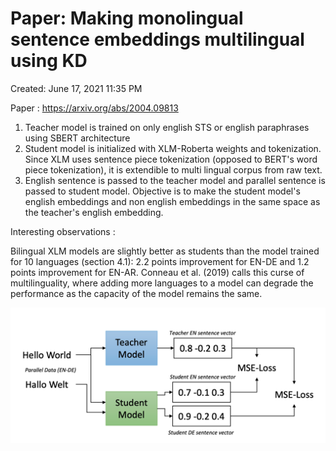 # Paper: Making monolingual sentence embeddings multilingual using KD

Created: June 17, 2021 11:35 PM

Paper : https://arxiv.org/abs/2004.09813


1. Teacher model is trained on only english STS or english paraphrases using SBERT architecture
2. Student model is initialized with XLM-Roberta weights and tokenization. Since XLM uses sentence piece tokenization (opposed to BERT's word piece tokenization), it is extendible to multi lingual corpus from raw text.
3. English sentence is passed to the teacher model and parallel sentence is passed to student model. Objective is to make the student model's english embeddings and non english embeddings in the same space as the teacher's english embedding.

Interesting observations :

 Bilingual XLM models are slightly better as students than the model trained for 10 languages (section 4.1): 2.2 points improvement for EN-DE and 1.2 points improvement for EN-AR. Conneau et al. (2019) calls this curse of multilinguality, where adding more languages to a model can degrade the performance as the capacity of the model remains the same.

 ![Paper%20Making%20monlingual%20sentence%20embeddings%20multil%200cd0d2fec24846dabfac0b0884feea97/Untitled.png](images/making_mono1.png)